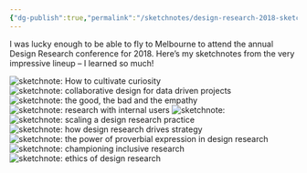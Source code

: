 ```yaml
---
{"dg-publish":true,"permalink":"/sketchnotes/design-research-2018-sketchnotes/","title":"Design Research conference 2018, in sketchnotes","tags":["sketching","sketchnotes"],"created":"2022-12-28T21:04:08.955+08:00","updated":"2023-11-01T15:18:32.686+08:00"}
---
```



<p>I was lucky enough to be able to fly to Melbourne to attend the annual Design Research conference for 2018. Here’s my sketchnotes from the very impressive lineup &#8211; I learned so much!</p>

<img decoding="async" loading="lazy" src="assets/sketching/img_1812.jpg" alt="sketchnote: How to cultivate curiosity">
<img decoding="async" loading="lazy" src="assets/sketching/img_1810.jpg" alt="sketchnote: collaborative design for data driven projects">
<img decoding="async" loading="lazy" src="assets/sketching/img_1005-1.jpg" alt="sketchnote: the good, the bad and the empathy">
<img decoding="async" loading="lazy" src="assets/sketching/img_1809-1.jpg" alt="sketchnote: research with internal users">
<img decoding="async" loading="lazy" src="assets/sketching/img_1002-1.jpg" alt="sketchnote: ">
<img decoding="async" loading="lazy" src="assets/sketching/img_1813.jpg" alt="sketchnote: scaling a design research practice">
<img decoding="async" loading="lazy" src="assets/sketching/img_1811-1.jpg" alt="sketchnote: how design research drives strategy">
<img decoding="async" loading="lazy" src="assets/sketching/img_1807.jpg" alt="sketchnote: the power of proverbial expression in design research">
<img decoding="async" loading="lazy" src="assets/sketching/img_1006-3.jpg" alt="sketchnote: championing inclusive research">
<img decoding="async" loading="lazy" src="assets/sketching/img_1003-1.jpg" alt="sketchnote: ethics of design research">